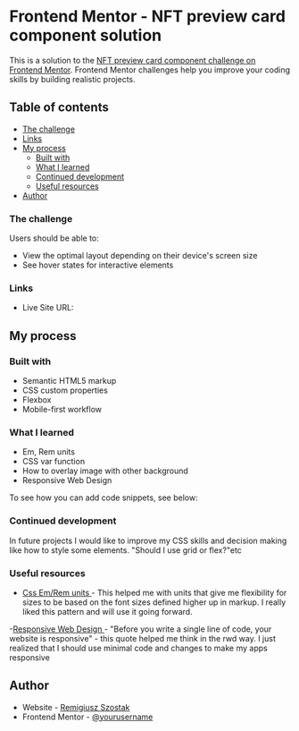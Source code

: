 # Frontend Mentor - NFT preview card component solution

This is a solution to the [NFT preview card component challenge on Frontend Mentor](https://www.frontendmentor.io/challenges/nft-preview-card-component-SbdUL_w0U). Frontend Mentor challenges help you improve your coding skills by building realistic projects. 

## Table of contents
  - [The challenge](#the-challenge)
  - [Links](#links)
- [My process](#my-process)
  - [Built with](#built-with)
  - [What I learned](#what-i-learned)
  - [Continued development](#continued-development)
  - [Useful resources](#useful-resources)
- [Author](#author)

### The challenge

Users should be able to:

- View the optimal layout depending on their device's screen size
- See hover states for interactive elements

### Links

- Live Site URL: [](https://udaceue.github.io/NFT-preview-card-component/)

## My process

### Built with

- Semantic HTML5 markup
- CSS custom properties
- Flexbox
- Mobile-first workflow

### What I learned
- Em, Rem units
- CSS var function
- How to overlay image with other background
- Responsive Web Design

To see how you can add code snippets, see below:

### Continued development

In future projects I would like to improve my CSS skills and decision making like how to style some elements. "Should I use grid or flex?"etc

### Useful resources

- [Css Em/Rem units ](https://medium.com/@hossam.hilal0/rem-vs-em-units-in-css-96d5ac15878e) - This helped me with units that give me flexibility for sizes to be based on the font sizes defined higher up in markup. I really liked this pattern and will use it going forward.

 -[Responsive Web Design ](https://www.youtube.com/watch?v=VQraviuwbzU) - "Before you write a single line of code, your website is responsive" - ​​this quote helped me think in the rwd way. I just realized that I should use minimal code and changes to make my apps responsive

## Author

- Website - [Remigiusz Szostak](https://github.com/udaceue)
- Frontend Mentor - [@yourusername](https://www.frontendmentor.io/profile/udaceue)
